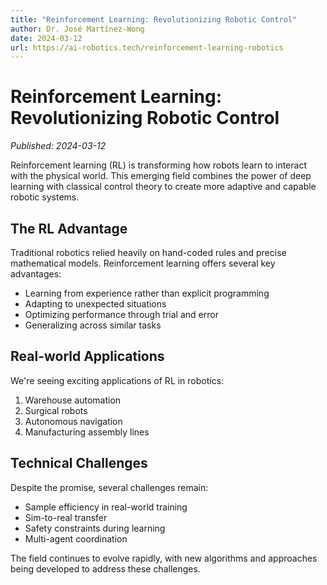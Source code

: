 ```yaml
---
title: "Reinforcement Learning: Revolutionizing Robotic Control"
author: Dr. José Martínez-Wong
date: 2024-03-12
url: https://ai-robotics.tech/reinforcement-learning-robotics
---
```


# Reinforcement Learning: Revolutionizing Robotic Control

*Published: 2024-03-12*

Reinforcement learning (RL) is transforming how robots learn to interact with the physical world. This emerging field combines the power of deep learning with classical control theory to create more adaptive and capable robotic systems.

## The RL Advantage

Traditional robotics relied heavily on hand-coded rules and precise mathematical models. Reinforcement learning offers several key advantages:

- Learning from experience rather than explicit programming
- Adapting to unexpected situations
- Optimizing performance through trial and error
- Generalizing across similar tasks

## Real-world Applications

We're seeing exciting applications of RL in robotics:

1. Warehouse automation
2. Surgical robots
3. Autonomous navigation
4. Manufacturing assembly lines

## Technical Challenges

Despite the promise, several challenges remain:

- Sample efficiency in real-world training
- Sim-to-real transfer
- Safety constraints during learning
- Multi-agent coordination

The field continues to evolve rapidly, with new algorithms and approaches being developed to address these challenges. 
